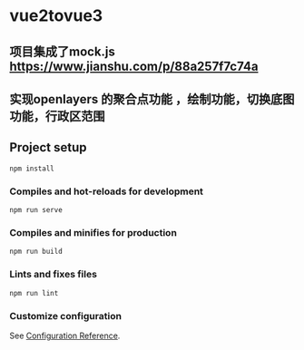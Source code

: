 # vue2tovue3

## 项目集成了mock.js  https://www.jianshu.com/p/88a257f7c74a
## 实现openlayers 的聚合点功能 ，绘制功能，切换底图功能，行政区范围

## Project setup
```
npm install
```

### Compiles and hot-reloads for development
```
npm run serve
```

### Compiles and minifies for production
```
npm run build
```

### Lints and fixes files
```
npm run lint
```

### Customize configuration
See [Configuration Reference](https://cli.vuejs.org/config/).
